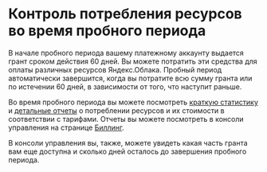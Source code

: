 # Контроль потребления ресурсов во время пробного периода

В начале пробного периода вашему платежному аккаунту выдается грант сроком действия 60 дней. Вы можете потратить эти средства для оплаты различных ресурсов Яндекс.Облака. Пробный период автоматически завершится, когда вы потратите всю сумму гранта или по истечении 60 дней, в зависимости от того, что наступит раньше.

Во время пробного периода вы можете посмотреть [краткую статистику](../../billing/operations/check-diagram.md) и [детальные отчеты](../../billing/operations/check-charges.md) о потреблении ресурсов и их стоимости в соответствии с тарифами. Отчеты вы можете посмотреть в консоли управления на странице [Биллинг](https://console.cloud.yandex.ru/billing).

В консоли управления вы, также, можете увидеть какая часть гранта вам еще доступна и сколько дней осталось до завершения пробного периода.

